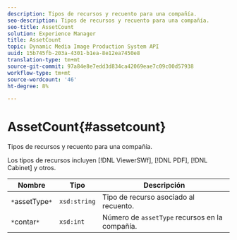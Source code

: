 ```yaml
---
description: Tipos de recursos y recuento para una compañía.
seo-description: Tipos de recursos y recuento para una compañía.
seo-title: AssetCount
solution: Experience Manager
title: AssetCount
topic: Dynamic Media Image Production System API
uuid: 15b745fb-203a-4301-b1ea-8e12ea7450e8
translation-type: tm+mt
source-git-commit: 97a84e8e7edd3d834ca42069eae7c09c00d57938
workflow-type: tm+mt
source-wordcount: '46'
ht-degree: 8%

---
```



# AssetCount{#assetcount}

Tipos de recursos y recuento para una compañía.

Los tipos de recursos incluyen [!DNL ViewerSWf], [!DNL PDF], [!DNL Cabinet] y otros.

| Nombre | Tipo | Descripción |
|---|---|---|
| `*`assetType`*` | `xsd:string` | Tipo de recurso asociado al recuento. |
| `*`contar`*` | `xsd:int` | Número de `assetType` recursos en la compañía. |

